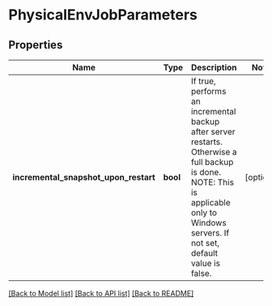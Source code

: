 # PhysicalEnvJobParameters

## Properties
Name | Type | Description | Notes
------------ | ------------- | ------------- | -------------
**incremental_snapshot_upon_restart** | **bool** | If true, performs an incremental backup after server restarts. Otherwise a full backup is done. NOTE: This is applicable only to Windows servers. If not set, default value is false. | [optional] 

[[Back to Model list]](../README.md#documentation-for-models) [[Back to API list]](../README.md#documentation-for-api-endpoints) [[Back to README]](../README.md)


